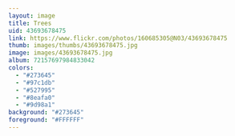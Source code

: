 ```yaml
---
layout: image
title: Trees
uid: 43693678475
link: https://www.flickr.com/photos/160685305@N03/43693678475
thumb: images/thumbs/43693678475.jpg
image: images/43693678475.jpg
album: 72157697984833042
colors: 
  - "#273645"
  - "#97c1db"
  - "#527995"
  - "#8eafa0"
  - "#9d98a1"
background: "#273645"
foreground: "#FFFFFF"
---
```


